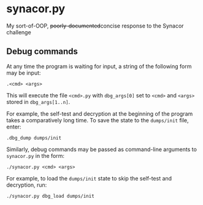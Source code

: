 # synacor.py

My sort-of-OOP, ~~poorly-documented~~concise response to the Synacor challenge

## Debug commands

At any time the program is waiting for input, a string of the following form may be input:

    .<cmd> <args>

This will execute the file `<cmd>.py` with `dbg_args[0]` set to `<cmd>` and `<args>` stored in `dbg_args[1..n]`.

For example, the self-test and decryption at the beginning of the program takes a comparatively long time. To save the state to the `dumps/init` file, enter:

    .dbg_dump dumps/init

Similarly, debug commands may be passed as command-line arguments to `synacor.py` in the form:

    ./synacor.py <cmd> <args>

For example, to load the `dumps/init` state to skip the self-test and decryption, run:

    ./synacor.py dbg_load dumps/init

